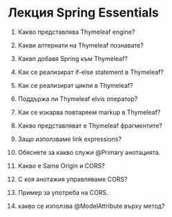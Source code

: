 # Лекция Spring Essentials

1. Какво представлява Thymeleaf engine?

2. Какви алтернати на Thymeleaf познавате?

3. Каквп добавя Spring към Thymeleaf?

4. Как се реализират if-else statement в Thymeleaf?

5. Как се реализират цикли в Thymeleaf?

6. Поддържа ли Thymeleaf elvis оператор?

7. Как се изкарва повтаряем markup в Thymeleaf?

8. Какво представляват е Thymeleaf фрагментите?

9. Защо използваме link expressions?

10. Обяснете за какво служи @Primary анотацията.

11. Какво е Same Origin и CORS?

12. С коя анотажия управляваме CORS?

13. Пример за употреба на CORS.

14. какво се използва @ModelAttribute върху метод?

